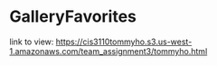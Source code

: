 # GalleryFavorites
link to view: https://cis3110tommyho.s3.us-west-1.amazonaws.com/team_assignment3/tommyho.html
